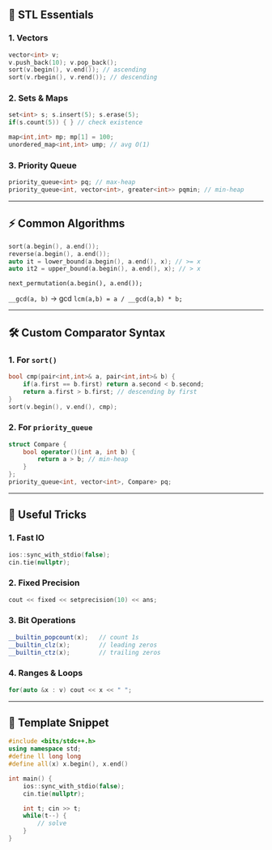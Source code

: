 ## 🔑 STL Essentials

### 1. Vectors

```cpp
vector<int> v; 
v.push_back(10); v.pop_back();
sort(v.begin(), v.end()); // ascending
sort(v.rbegin(), v.rend()); // descending
```

### 2. Sets & Maps

```cpp
set<int> s; s.insert(5); s.erase(5); 
if(s.count(5)) { } // check existence

map<int,int> mp; mp[1] = 100;
unordered_map<int,int> ump; // avg O(1)
```

### 3. Priority Queue

```cpp
priority_queue<int> pq; // max-heap
priority_queue<int, vector<int>, greater<int>> pqmin; // min-heap
```

---

## ⚡ Common Algorithms

```cpp
sort(a.begin(), a.end());
reverse(a.begin(), a.end());
auto it = lower_bound(a.begin(), a.end(), x); // >= x
auto it2 = upper_bound(a.begin(), a.end(), x); // > x
```

`next_permutation(a.begin(), a.end());`

`__gcd(a, b)` → gcd
`lcm(a,b) = a / __gcd(a,b) * b;`

---

## 🛠 Custom Comparator Syntax

### 1. For `sort()`

```cpp
bool cmp(pair<int,int>& a, pair<int,int>& b) {
    if(a.first == b.first) return a.second < b.second;
    return a.first > b.first; // descending by first
}
sort(v.begin(), v.end(), cmp);
```

### 2. For `priority_queue`

```cpp
struct Compare {
    bool operator()(int a, int b) {
        return a > b; // min-heap
    }
};
priority_queue<int, vector<int>, Compare> pq;
```

---

## 🎯 Useful Tricks

### 1. Fast IO

```cpp
ios::sync_with_stdio(false);
cin.tie(nullptr);
```

### 2. Fixed Precision

```cpp
cout << fixed << setprecision(10) << ans;
```

### 3. Bit Operations

```cpp
__builtin_popcount(x);   // count 1s
__builtin_clz(x);        // leading zeros
__builtin_ctz(x);        // trailing zeros
```

### 4. Ranges & Loops

```cpp
for(auto &x : v) cout << x << " ";
```

---

## 🏹 Template Snippet

```cpp
#include <bits/stdc++.h>
using namespace std;
#define ll long long
#define all(x) x.begin(), x.end()

int main() {
    ios::sync_with_stdio(false);
    cin.tie(nullptr);

    int t; cin >> t;
    while(t--) {
        // solve
    }
}
```

